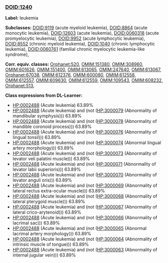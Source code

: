 
### [DOID:1240](http://purl.obolibrary.org/obo/DOID_1240)
**Label:** leukemia

**Subclasses:** [DOID:9119](http://purl.obolibrary.org/obo/DOID_9119) (acute myeloid leukemia), [DOID:8864](http://purl.obolibrary.org/obo/DOID_8864) (acute monocytic leukemia), [DOID:12603](http://purl.obolibrary.org/obo/DOID_12603) (acute leukemia), [DOID:0060318](http://purl.obolibrary.org/obo/DOID_0060318) (acute promyelocytic leukemia), [DOID:9952](http://purl.obolibrary.org/obo/DOID_9952) (acute lymphocytic leukemia), [DOID:8552](http://purl.obolibrary.org/obo/DOID_8552) (chronic myeloid leukemia), [DOID:1040](http://purl.obolibrary.org/obo/DOID_1040) (chronic lymphocytic leukemia), [DOID:0060761](http://purl.obolibrary.org/obo/DOID_0060761) (familial chronic myelocytic leukemia-like syndrome), 

**Corr. equiv. classes:** [Orphanet:520](http://www.orpha.net/ORDO/Orphanet_520), [OMIM:151380](http://purl.obolibrary.org/obo/OMIM_151380), [OMIM:308960](http://purl.obolibrary.org/obo/OMIM_308960), [OMIM:601626](http://purl.obolibrary.org/obo/OMIM_601626), [OMIM:151400](http://purl.obolibrary.org/obo/OMIM_151400), [OMIM:613065](http://purl.obolibrary.org/obo/OMIM_613065), [OMIM:247640](http://purl.obolibrary.org/obo/OMIM_247640), [OMIM:613067](http://purl.obolibrary.org/obo/OMIM_613067), [Orphanet:67038](http://www.orpha.net/ORDO/Orphanet_67038), [OMIM:612376](http://purl.obolibrary.org/obo/OMIM_612376), [OMIM:600080](http://purl.obolibrary.org/obo/OMIM_600080), [OMIM:612558](http://purl.obolibrary.org/obo/OMIM_612558), [OMIM:612557](http://purl.obolibrary.org/obo/OMIM_612557), [OMIM:609630](http://purl.obolibrary.org/obo/OMIM_609630), [OMIM:612559](http://purl.obolibrary.org/obo/OMIM_612559), [OMIM:109543](http://purl.obolibrary.org/obo/OMIM_109543), [OMIM:608232](http://purl.obolibrary.org/obo/OMIM_608232), [Orphanet:513](http://www.orpha.net/ORDO/Orphanet_513), 

**Class expressions from DL-Learner:**

- [HP:0002488](http://purl.obolibrary.org/obo/HP_0002488) (Acute leukemia) 63.89%
- [HP:0002488](http://purl.obolibrary.org/obo/HP_0002488) (Acute leukemia) and (not ([HP:3000079](http://purl.obolibrary.org/obo/HP_3000079) (Abnormality of mandibular symphysis))) 63.89%
- [HP:0002488](http://purl.obolibrary.org/obo/HP_0002488) (Acute leukemia) and (not ([HP:3000078](http://purl.obolibrary.org/obo/HP_3000078) (Abnormality of mandible coronoid process))) 63.89%
- [HP:0002488](http://purl.obolibrary.org/obo/HP_0002488) (Acute leukemia) and (not ([HP:3000076](http://purl.obolibrary.org/obo/HP_3000076) (Abnormality of lingual tonsil))) 63.89%
- [HP:0002488](http://purl.obolibrary.org/obo/HP_0002488) (Acute leukemia) and (not ([HP:3000074](http://purl.obolibrary.org/obo/HP_3000074) (Abnormal lingual artery morphology))) 63.89%
- [HP:0002488](http://purl.obolibrary.org/obo/HP_0002488) (Acute leukemia) and (not ([HP:3000073](http://purl.obolibrary.org/obo/HP_3000073) (Abnormality of levator veli palatini muscle))) 63.89%
- [HP:0002488](http://purl.obolibrary.org/obo/HP_0002488) (Acute leukemia) and (not ([HP:3000071](http://purl.obolibrary.org/obo/HP_3000071) (Abnormality of levator labii superioris))) 63.89%
- [HP:0002488](http://purl.obolibrary.org/obo/HP_0002488) (Acute leukemia) and (not ([HP:3000070](http://purl.obolibrary.org/obo/HP_3000070) (Abnormality of levator anguli oris))) 63.89%
- [HP:0002488](http://purl.obolibrary.org/obo/HP_0002488) (Acute leukemia) and (not ([HP:3000069](http://purl.obolibrary.org/obo/HP_3000069) (Abnormality of lateral rectus extra-ocular muscle))) 63.89%
- [HP:0002488](http://purl.obolibrary.org/obo/HP_0002488) (Acute leukemia) and (not ([HP:3000068](http://purl.obolibrary.org/obo/HP_3000068) (Abnormality of lateral pterygoid muscle))) 63.89%
- [HP:0002488](http://purl.obolibrary.org/obo/HP_0002488) (Acute leukemia) and (not ([HP:3000067](http://purl.obolibrary.org/obo/HP_3000067) (Abnormality of lateral crico-arytenoid))) 63.89%
- [HP:0002488](http://purl.obolibrary.org/obo/HP_0002488) (Acute leukemia) and (not ([HP:3000066](http://purl.obolibrary.org/obo/HP_3000066) (Abnormality of lacrimal sac))) 63.89%
- [HP:0002488](http://purl.obolibrary.org/obo/HP_0002488) (Acute leukemia) and (not ([HP:3000065](http://purl.obolibrary.org/obo/HP_3000065) (Abnormal lacrimal artery morphology))) 63.89%
- [HP:0002488](http://purl.obolibrary.org/obo/HP_0002488) (Acute leukemia) and (not ([HP:3000064](http://purl.obolibrary.org/obo/HP_3000064) (Abnormality of intrinsic muscle of tongue))) 63.89%
- [HP:0002488](http://purl.obolibrary.org/obo/HP_0002488) (Acute leukemia) and (not ([HP:3000063](http://purl.obolibrary.org/obo/HP_3000063) (Abnormality of internal jugular vein))) 63.89%



